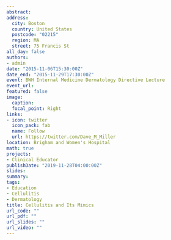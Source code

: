 ```yaml
---
abstract:
address:
  city: Boston
  country: United States
  postcode: "02215"
  region: MA
  street: 75 Francis St
all_day: false
authors: 
- admin
date: "2015-11-06T15:30:00Z"
date_end: "2015-11-29T17:30:00Z"
event: BWH Internal Medicine Dermatology Directive Lecture
event_url: 
featured: false
image:
  caption: 
  focal_point: Right
links:
- icon: twitter
  icon_pack: fab
  name: Follow
  url: https://twitter.com/Dave_M_Miller
location: Brigham and Women's Hospital
math: true
projects:
- Clinical Educator
publishDate: "2019-11-28T04:00:00Z"
slides:  
summary: 
tags:
- Education
- Cellulitis
- Dermatology
title: Cellulitis and Its Mimics
url_code: ""
url_pdf: ""
url_slides: ""
url_video: ""
---
```

